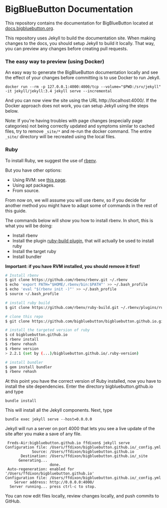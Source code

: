 # BigBlueButton Documentation

This repository contains the documentation for BigBlueButton located at [docs.bigbluebutton.org](http://docs.bigbluebutton.org/).

This repository uses Jekyll to build the documentation site.
When making changes to the docs, you should setup Jekyll to build it locally.
That way, you can preview any changes before creating pull requests.

### The easy way to preview (using Docker)

An easy way to generate the BigBlueButton documentation locally and see the effect of your changes before committing is to use Docker to run Jekyll.

```
docker run --rm -p 127.0.0.1:4000:4000/tcp --volume="$PWD:/srv/jekyll" -it jekyll/jekyll:3.4 jekyll serve --incremental
```

And you can now view the site using the URL http://localhost:4000/. If the Docker approach does not work, you can setup Jekyll using the steps below.

Note: If you're having troubles with page changes (especially page categories) not being correctly updated and symptoms similar to cached files, try to remove `_site/*` and re-run the docker command. The entire `_site/` directory will be recreated using the local files.

### Ruby

To install Ruby, we suggest the use of [rbenv](https://github.com/rbenv/rbenv).

But you have other options:

- Using RVM: see [this page](https://rvm.io/rvm/install/).
- Using apt packages.
- From source.

From now on, we will assume you will use rbenv, so if you decide for another method you might have to adapt some of commands in the rest of this guide.

The commands below will show you how to install rbenv. In short, this is what you will be doing:

- Install rbenv
- Install the plugin [ruby-build plugin](https://github.com/rbenv/ruby-build), that will actually be used to install ruby
- Install the target ruby
- Install bundler

**Important: if you have RVM installed, you should remove it first!**

```bash
# Install rbenv
$ git clone https://github.com/rbenv/rbenv.git ~/.rbenv
$ echo 'export PATH="$HOME/.rbenv/bin:$PATH"' >> ~/.bash_profile
$ echo 'eval "$(rbenv init -)"' >> ~/.bash_profile
$ source ~/.bash_profile

# install ruby build
$ git clone https://github.com/rbenv/ruby-build.git ~/.rbenv/plugins/ruby-build

# clone this repo
$ git clone https://github.com/bigbluebutton/bigbluebutton.github.io.git

# install the targeted version of ruby
$ cd bigbluebutton.github.io
$ rbenv install
$ rbenv rehash
$ rbenv version
> 2.2.1 (set by (...)/bigbluebutton.github.io/.ruby-version)

# install bundler
$ gem install bundler
$ rbenv rehash
```

At this point you have the correct version of Ruby installed, now you have to install the site dependencies. Enter the directory bigbluebutton.github.io and type

```
bundle install
```

This will install all the Jekyll components. Next, type

```
bundle exec jekyll serve --host=0.0.0.0
```

Jekyll will run a server on port 4000 that lets you see a live update of the site after you make a save of any file.

```
 Freds-Air:bigbluebutton.github.io ffdixon$ jekyll serve
Configuration file: /Users/ffdixon/bigbluebutton.github.io/_config.yml
            Source: /Users/ffdixon/bigbluebutton.github.io
       Destination: /Users/ffdixon/bigbluebutton.github.io/_site
      Generating...
                    done.
 Auto-regeneration: enabled for '/Users/ffdixon/bigbluebutton.github.io'
Configuration file: /Users/ffdixon/bigbluebutton.github.io/_config.yml
    Server address: http://0.0.0.0:4000/
  Server running... press ctrl-c to stop.
```

You can now edit files locally, review changes locally, and push commits to GitHub.
